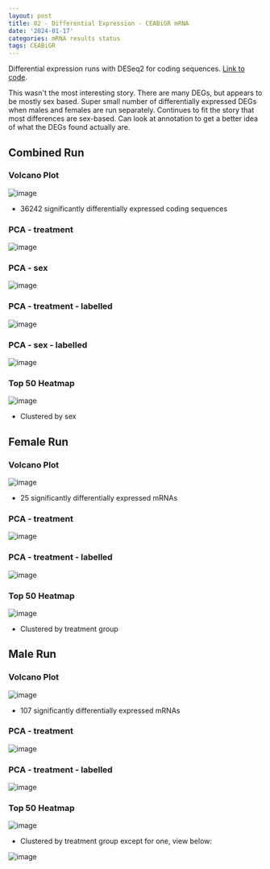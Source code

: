 ```yaml
---
layout: post
title: 02 - Differential Expression - CEABiGR mRNA
date: '2024-01-17'
categories: mRNA results status
tags: CEABiGR
---
```


Differential expression runs with DESeq2 for coding sequences. [Link to code](https://github.com/zbengt/oyster-lnc/blob/main/code/11-mRNA-counts-DESeq2.Rmd).

This wasn't the most interesting story. There are many DEGs, but appears to be mostly sex based. Super small number of differentially expressed DEGs when males and females are run separately. Continues to fit the story that most differences are sex-based. Can look at annotation to get a better idea of what the DEGs found actually are.

## Combined Run

### Volcano Plot
![image](https://github.com/zbengt/zbengt.github.io/blob/master/assets/img/oyster-lnc/02-DE-combined-volcano.png?raw=true)

* 36242 significantly differentially expressed coding sequences

### PCA - treatment
![image](https://github.com/zbengt/zbengt.github.io/blob/master/assets/img/oyster-lnc/02-DE-combined-PCA-treatment.png?raw=true)

### PCA - sex
![image](https://github.com/zbengt/zbengt.github.io/blob/master/assets/img/oyster-lnc/02-DE-combined-PCA-sex.png?raw=true)

### PCA - treatment - labelled
![image](https://github.com/zbengt/zbengt.github.io/blob/master/assets/img/oyster-lnc/02-DE-combined-PCA-treatment-labelled.png?raw=true)

### PCA - sex - labelled
![image](https://github.com/zbengt/zbengt.github.io/blob/master/assets/img/oyster-lnc/02-DE-combined-PCA-sex-labelled.png?raw=true)

### Top 50 Heatmap
![image](https://github.com/zbengt/zbengt.github.io/blob/master/assets/img/oyster-lnc/02-DE-combined-top50-heatmap.png?raw=true)

* Clustered by sex

## Female Run

### Volcano Plot
![image](https://github.com/zbengt/zbengt.github.io/blob/master/assets/img/oyster-lnc/02-DE-female-volcano.png?raw=true)

* 25 significantly differentially expressed mRNAs

### PCA - treatment
![image](https://github.com/zbengt/zbengt.github.io/blob/master/assets/img/oyster-lnc/02-DE-female-PCA.png?raw=true)

### PCA - treatment - labelled
![image](https://github.com/zbengt/zbengt.github.io/blob/master/assets/img/oyster-lnc/02-DE-female-PCA-labelled.png?raw=true)

### Top 50 Heatmap
![image](https://github.com/zbengt/zbengt.github.io/blob/master/assets/img/oyster-lnc/02-DE-female-top50-heatmap.png?raw=true)

* Clustered by treatment group

## Male Run

### Volcano Plot
![image](https://github.com/zbengt/zbengt.github.io/blob/master/assets/img/oyster-lnc/02-DE-male-volcano.png?raw=true)

* 107 significantly differentially expressed mRNAs

### PCA - treatment
![image](https://github.com/zbengt/zbengt.github.io/blob/master/assets/img/oyster-lnc/02-DE-male-PCA.png?raw=true)

### PCA - treatment - labelled
![image](https://github.com/zbengt/zbengt.github.io/blob/master/assets/img/oyster-lnc/02-DE-male-PCA-labelled.png?raw=true)

### Top 50 Heatmap
![image](https://github.com/zbengt/zbengt.github.io/blob/master/assets/img/oyster-lnc/02-DE-male-heatmap.png?raw=true)

* Clustered by treatment group except for one, view below:

![image](https://github.com/zbengt/zbengt.github.io/blob/master/assets/img/oyster-lnc/02-DE-male-heatmap-treatment.png?raw=true)
